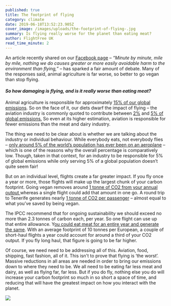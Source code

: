 ```yaml
---
published: true
title: The footprint of flying
category: climate
date: 2019-06-18T13:52:23.905Z
cover_image: /images/uploads/the-footprint-of-flying-.jpg
summary: Is flying really worse for the planet than eating meat?
author: FlightFree UK
read_time_minute: 2
---
```

An article recently shared on our [Facebook page](https://www.facebook.com/pg/flightfreeUK/posts/?ref=page_internal) – *“Minute by minute, mile by mile, nothing we do causes greater or more easily avoidable harm to the environment than flying,”* – has sparked a fair amount of debate. Many of the responses said, animal agriculture is far worse, so better to go vegan than stop flying.

#### *So how damaging is flying, and is it really worse than eating meat?*

Animal agriculture is responsible for approximately [15% of our global emissions](http://www.fao.org/news/story/en/item/197623/icode/). So on the face of it, our diets dwarf the impact of flying – the aviation industry is commonly quoted to contribute between [2%](https://www.icao.int/environmental-protection/Documents/EnvironmentReport-2010/ICAO_EnvReport10-Ch1_en.pdf) and [5% of global emissions.](https://www.transportenvironment.org/what-we-do/flying-and-climate-change) So even at its higher estimation, aviation is responsible for fewer emissions than the meat and dairy industry. 

The thing we need to be clear about is whether we are talking about the industry or individual behaviour. While everybody eats, not everybody flies – [only around 5% of the world’s population has ever been on an aeroplane](http://afreeride.org/about/) – which is one of the reasons why the overall percentage is comparatively low. Though, taken in that context, for an industry to be responsible for 5% of global emissions while only serving 5% of a global population doesn’t quite seem fair!

But on an individual level, flights create a far greater impact. If you fly once a year or more, those flights will make up the largest chunk of your carbon footprint. Going vegan removes around [1 tonne of CO2 from your annual output ](https://www.vox.com/2014/7/2/5865109/study-going-vegetarian-could-cut-your-food-carbon-footprint-in-half)whereas a single flight could add that amount in one go. A round trip to Tenerife generates nearly [1 tonne of CO2 per passenger](https://flightemissionmap.org/#London/51.50,-0.13/160/20000) – almost equal to what you’ve saved by being vegan.

The IPCC recommend that for ongoing sustainability we should exceed no more than 2.3 tonnes of carbon each, per year. So one flight can use up that entire allowance. Y[ou could eat meat for an entire year and generate the same](https://www.vox.com/2014/7/2/5865109/study-going-vegetarian-could-cut-your-food-carbon-footprint-in-half). With an average footprint of 10 tonnes per European, a couple of short-haul flights a year could account for around a third of your CO2 output. If you fly long haul, that figure is going to be far higher.

Of course, we need need to be addressing all of this. Aviation, food, shipping, fast fashion, all of it. This isn't to prove that flying is ‘the worst’. Massive reductions in all areas are needed in order to bring our emissions down to where they need to be. We all need to be eating far less meat and dairy, as well as flying far, far less. But if you do fly, nothing else you do will increase your carbon footprint so much in so short a space of time, and reducing that will have the greatest impact on how you interact with the planet.

![](/images/uploads/bar_chart.png)